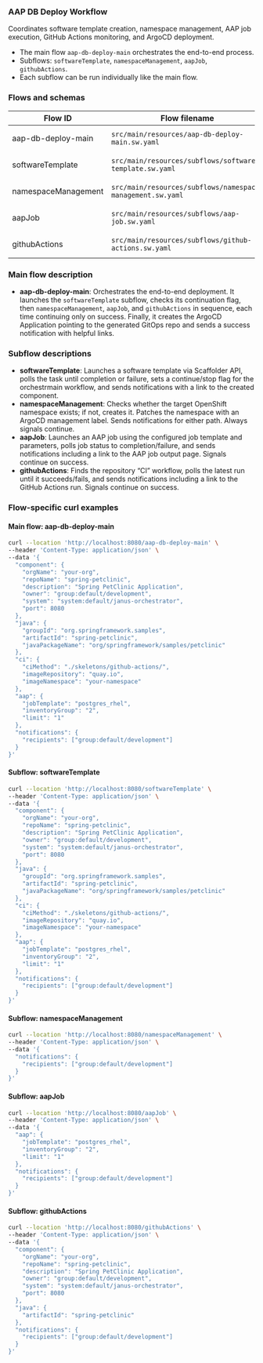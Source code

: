 ### AAP DB Deploy Workflow

Coordinates software template creation, namespace management, AAP job execution, GitHub Actions monitoring, and ArgoCD deployment.

- The main flow `aap-db-deploy-main` orchestrates the end-to-end process.
- Subflows: `softwareTemplate`, `namespaceManagement`, `aapJob`, `githubActions`.
- Each subflow can be run individually like the main flow.


### Flows and schemas

| Flow ID | Flow filename | dataInputSchema file |
|---|---|---|
| aap-db-deploy-main | `src/main/resources/aap-db-deploy-main.sw.yaml` | `src/main/resources/schemas/aap-db-deploy-flow-main-input-schema.json` |
| softwareTemplate | `src/main/resources/subflows/software-template.sw.yaml` | `src/main/resources/schemas/aap-db-deploy-flow-sotware-template-input-schema.json` |
| namespaceManagement | `src/main/resources/subflows/namespace-management.sw.yaml` | `src/main/resources/schemas/aap-db-deploy-flow-namespace-management-input-schema.json` |
| aapJob | `src/main/resources/subflows/aap-job.sw.yaml` | `src/main/resources/schemas/aap-db-deploy-flow-aap-input-schema.json` |
| githubActions | `src/main/resources/subflows/github-actions.sw.yaml` | `src/main/resources/schemas/aap-db-deploy-flow-github-actions-input-schema.json` |

### Main flow description

- **aap-db-deploy-main**: Orchestrates the end-to-end deployment. It launches the `softwareTemplate` subflow, checks its continuation flag, then `namespaceManagement`, `aapJob`, and `githubActions` in sequence, each time continuing only on success. 
Finally, it creates the ArgoCD Application pointing to the generated GitOps repo and sends a success notification with helpful links.

### Subflow descriptions

- **softwareTemplate**: Launches a software template via Scaffolder API, polls the task until completion or failure, sets a continue/stop flag for the orchestrmain workflow, and sends notifications with a link to the created component.
- **namespaceManagement**: Checks whether the target OpenShift namespace exists; if not, creates it. Patches the namespace with an ArgoCD management label. Sends notifications for either path. Always signals continue.
- **aapJob**: Launches an AAP job using the configured job template and parameters, polls job status to completion/failure, and sends notifications including a link to the AAP job output page. Signals continue on success.
- **githubActions**: Finds the repository “CI” workflow, polls the latest run until it succeeds/fails, and sends notifications including a link to the GitHub Actions run. Signals continue on success.

### Flow-specific curl examples

#### Main flow: aap-db-deploy-main
```bash
curl --location 'http://localhost:8080/aap-db-deploy-main' \
--header 'Content-Type: application/json' \
--data '{
  "component": {
    "orgName": "your-org",
    "repoName": "spring-petclinic",
    "description": "Spring PetClinic Application",
    "owner": "group:default/development",
    "system": "system:default/janus-orchestrator",
    "port": 8080
  },
  "java": {
    "groupId": "org.springframework.samples",
    "artifactId": "spring-petclinic",
    "javaPackageName": "org/springframework/samples/petclinic"
  },
  "ci": {
    "ciMethod": "./skeletons/github-actions/",
    "imageRepository": "quay.io",
    "imageNamespace": "your-namespace"
  },
  "aap": {
    "jobTemplate": "postgres_rhel",
    "inventoryGroup": "2",
    "limit": "1"
  },
  "notifications": {
    "recipients": ["group:default/development"]
  }
}'
```

#### Subflow: softwareTemplate
```bash
curl --location 'http://localhost:8080/softwareTemplate' \
--header 'Content-Type: application/json' \
--data '{
  "component": {
    "orgName": "your-org",
    "repoName": "spring-petclinic",
    "description": "Spring PetClinic Application",
    "owner": "group:default/development",
    "system": "system:default/janus-orchestrator",
    "port": 8080
  },
  "java": {
    "groupId": "org.springframework.samples",
    "artifactId": "spring-petclinic",
    "javaPackageName": "org/springframework/samples/petclinic"
  },
  "ci": {
    "ciMethod": "./skeletons/github-actions/",
    "imageRepository": "quay.io",
    "imageNamespace": "your-namespace"
  },
  "aap": {
    "jobTemplate": "postgres_rhel",
    "inventoryGroup": "2",
    "limit": "1"
  },
  "notifications": {
    "recipients": ["group:default/development"]
  }
}'
```

#### Subflow: namespaceManagement
```bash
curl --location 'http://localhost:8080/namespaceManagement' \
--header 'Content-Type: application/json' \
--data '{
  "notifications": {
    "recipients": ["group:default/development"]
  }
}'
```

#### Subflow: aapJob
```bash
curl --location 'http://localhost:8080/aapJob' \
--header 'Content-Type: application/json' \
--data '{
  "aap": {
    "jobTemplate": "postgres_rhel",
    "inventoryGroup": "2",
    "limit": "1"
  },
  "notifications": {
    "recipients": ["group:default/development"]
  }
}'
```

#### Subflow: githubActions
```bash
curl --location 'http://localhost:8080/githubActions' \
--header 'Content-Type: application/json' \
--data '{
  "component": {
    "orgName": "your-org",
    "repoName": "spring-petclinic",
    "description": "Spring PetClinic Application",
    "owner": "group:default/development",
    "system": "system:default/janus-orchestrator",
    "port": 8080
  },
  "java": {
    "artifactId": "spring-petclinic"
  },
  "notifications": {
    "recipients": ["group:default/development"]
  }
}'
```